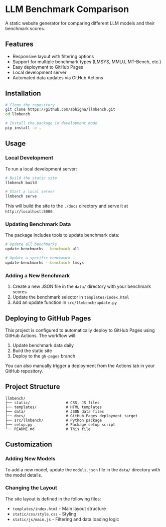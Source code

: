 # LLM Benchmark Comparison

A static website generator for comparing different LLM models and their benchmark scores. 

## Features

- Responsive layout with filtering options
- Support for multiple benchmark types (LMSYS, MMLU, MT-Bench, etc.)
- Easy deployment to GitHub Pages
- Local development server
- Automated data updates via GitHub Actions

## Installation

```bash
# Clone the repository
git clone https://github.com/abhigna/llmbench.git
cd llmbench

# Install the package in development mode
pip install -e .
```

## Usage

### Local Development

To run a local development server:

```bash
# Build the static site
llmbench build

# Start a local server
llmbench serve
```

This will build the site to the `./docs` directory and serve it at `http://localhost:5000`.

### Updating Benchmark Data

The package includes tools to update benchmark data:

```bash
# Update all benchmarks
update-benchmarks --benchmark all

# Update a specific benchmark
update-benchmarks --benchmark lmsys
```

### Adding a New Benchmark

1. Create a new JSON file in the `data/` directory with your benchmark scores
2. Update the benchmark selector in `templates/index.html`
3. Add an update function in `src/llmbench/update.py`

## Deploying to GitHub Pages

This project is configured to automatically deploy to GitHub Pages using GitHub Actions. The workflow will:

1. Update benchmark data daily
2. Build the static site
3. Deploy to the `gh-pages` branch

You can also manually trigger a deployment from the Actions tab in your GitHub repository.

## Project Structure

```
llmbench/
├── static/                # CSS, JS files
├── templates/             # HTML templates
├── data/                  # JSON data files
├── docs/                  # GitHub Pages deployment target
├── src/llmbench/          # Python package
├── setup.py               # Package setup script
└── README.md              # This file
```

## Customization

### Adding New Models

To add a new model, update the `models.json` file in the `data/` directory with the model details.

### Changing the Layout

The site layout is defined in the following files:

- `templates/index.html` - Main layout structure
- `static/css/style.css` - Styling
- `static/js/main.js` - Filtering and data loading logic